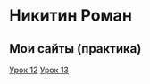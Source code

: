# Никитин Роман
## Мои сайты (практика)

[Урок 12](https://romi411.github.io/firstSite/src/ "Первый сайт")
[Урок 13](https://romi411.github.io/13/src/ "Perfect Pexel (форма регистрации)")
